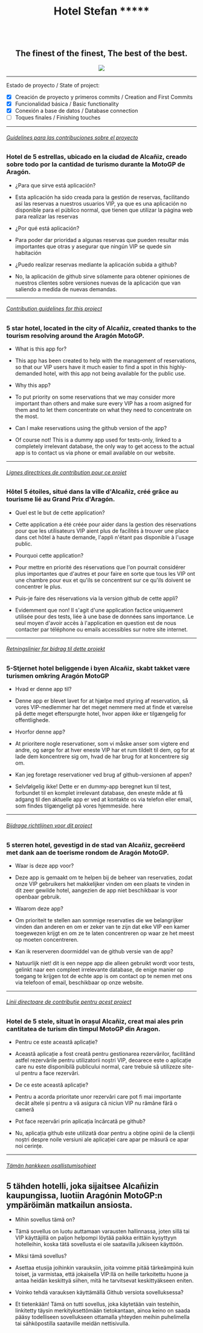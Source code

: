 <div align="center"><h1>Hotel Stefan *****</h1><br/><br/>

<h2>The finest of the finest, The best of the best.</h2>
 </div>

<p align="center"><img src="/recursos/hotelStefan.jpg"></p>

---

Estado de proyecto / State of project: 

- [x] Creación de proyecto y primeros commits / Creation and First Commits
- [x] Funcionalidad básica / Basic functionality
- [x] Conexión a base de datos / Database connection
- [ ] Toques finales / Finishing touches

---

###### [Guidelines para las contribuciones sobre el proyecto](/CONTRIBUTING.md)

### Hotel de 5 estrellas, ubicado en la ciudad de Alcañiz, creado sobre todo por la cantidad de turismo durante la MotoGP de Aragón.

- ¿Para que sirve está aplicación?

- Esta aplicación ha sido creada para la gestión de reservas, facilitando así las reservas a nuestros usuarios VIP, ya que es una aplicación no disponible para el público normal, que tienen que utilizar la página web para realizar las reservas

- ¿Por qué está aplicación?

- Para poder dar prioridad a algunas reservas que pueden resultar más importantes que otras y asegurar que ningún VIP se quede sin habitación

- ¿Puedo realizar reservas mediante la aplicación subida a github?

- No, la aplicación de github sirve sólamente para obtener opiniones de nuestros clientes sobre versiones nuevas de la aplicación que van saliendo a medida de nuevas demandas.

---

###### [Contribution guidelines for this project](/CONTRIBUTING.md)

### 5 star hotel, located in the city of Alcañiz, created thanks to the tourism resolving around the Aragón MotoGP.

- What is this app for?

- This app has been created to help with the management of reservations, so that our VIP users have it much easier to find a spot in this  highly-demanded hotel, with this app not being available for the public use.

- Why this app?

- To put priority on some reservations that we may consider more important than others and make sure every VIP has a room asigned for them and to let them concentrate on what they need to concentrate on the most.

- Can I make reservations using the github version of the app?

- Of course not! This is a dummy app used for tests-only, linked to a completely irrelevant database, the only way to get access to the actual app is to contact us via phone or email available on our website.

---

###### [Lignes directrices de contribution pour ce projet](/CONTRIBUTING.md)

### Hôtel 5 étoiles, situé dans la ville d'Alcañiz, créé grâce au tourisme lié au Grand Prix d'Aragón.

- Quel est le but de cette application?

- Cette application a été créée pour aider dans la gestion des réservations pour que les utilisateurs VIP aient plus de facilités à trouver une place dans cet hôtel à haute demande, l'appli n'étant pas disponible à l'usage public.

- Pourquoi cette application?

- Pour mettre en priorité des réservations que l'on pourrait considérer plus importantes que d'autres et pour faire en sorte que tous les VIP ont une chambre pour eux et qu'ils se concentrent sur ce qu'ils doivent se concentrer le plus.

- Puis-je faire des réservations via la version github de cette appli?

- Evidemment que non! Il s'agit d'une application factice uniquement utilisée pour des tests, liée à une base de données sans importance. Le seul moyen d'avoir accès à l'application en question est de nous contacter par téléphone ou emails accessibles sur notre site internet.

---

###### [Retningslinjer for bidrag til dette projekt](/CONTRIBUTING.md)

### 5-Stjernet hotel beliggende i byen Alcañiz, skabt takket være turismen omkring Aragón MotoGP

- Hvad er denne app til?

- Denne app er blevet lavet for at hjælpe med styring af reservation, så vores VIP-medlemmer har det meget nemmere med at finde et værelse på dette meget efterspurgte hotel, hvor appen ikke er tilgængelig for offentlighede.

- Hvorfor denne app?

- At prioritere nogle reservationer, som vi måske anser som vigtere end andre, og sørge for at hver eneste VIP har et rum tildelt til dem, og for at lade dem koncentrere sig om, hvad de har brug for at koncentrere sig om.

- Kan jeg foretage reservationer ved brug af github-versionen af appen?

- Selvfølgelig ikke! Dette er en dummy-app beregnet kun til test, forbundet til en komplet irrelevant database, den eneste måde at få adgang til den aktuelle app er ved at kontakte os via telefon eller email, som findes tilgængeligt på vores hjemmeside.
here

---

###### [Bijdrage richtlijnen voor dit project](/CONTRIBUTING.md)

### 5 sterren hotel, gevestigd in de stad van Alcañiz, gecreëerd met dank aan de toerisme rondom de Aragón MotoGP.

- Waar is deze app voor?

- Deze app is gemaakt om te helpen bij de beheer van reservaties, zodat onze VIP gebruikers het makkelijker vinden om een plaats te vinden in dit zeer gewilde hotel, aangezien de app niet beschikbaar is voor openbaar gebruik.

- Waarom deze app?

- Om prioriteit te stellen aan sommige reservaties die we belangrijker vinden dan anderen en om er zeker van te zijn dat elke VIP een kamer toegewezen krijgt en om ze te laten concentreren op waar ze het meest op moeten concentreren.

- Kan ik reserveren doormiddel van de github versie van de app?

- Natuurlijk niet! dit is een neppe app die alleen gebruikt wordt voor tests, gelinkt naar een compleet irrelevante database, de enige manier op toegang te krijgen tot de echte app is om contact op te nemen met ons via telefoon of email, beschikbaar op onze website.

---

###### [Linii directoare de contribuție pentru acest proiect](/CONTRIBUTING.md)

### Hotel de 5 stele, situat în orașul Alcañiz, creat mai ales prin cantitatea de turism din timpul MotoGP din Aragon.

- Pentru ce este această aplicație?

- Această aplicație a fost creată pentru gestionarea rezervărilor, facilitând astfel rezervările pentru utilizatorii noștri VIP, deoarece este o aplicație care nu este disponibilă publicului normal, care trebuie să utilizeze site-ul pentru a face rezervări.

- De ce este această aplicație?

- Pentru a acorda prioritate unor rezervări care pot fi mai importante decât altele și pentru a vă asigura că niciun VIP nu rămâne fără o cameră

- Pot face rezervări prin aplicația încărcată pe github?

- Nu, aplicația github este utilizată doar pentru a obține opinii de la clienții noștri despre noile versiuni ale aplicației care apar pe măsură ce apar noi cerințe.

---

###### [Tämän hankkeen osallistumisohjeet](/CONTRIBUTING.md)

## 5 tähden hotelli, joka sijaitsee Alcañizin kaupungissa, luotiin Aragónin MotoGP:n ympäröimän matkailun ansiosta.

- Mihin sovellus tämä on?

- Tämä sovellus on luotu auttamaan varausten hallinnassa, joten sillä tai VIP käyttäjillä on paljon helpompi löytää paikka erittäin kysyttyyn hotelleihin, koska tätä sovellusta ei ole saatavilla julkiseen käyttöön.

- Miksi tämä sovellus? 

- Asettaa etusija joihinkin varauksiin, joita voimme pitää tärkeämpinä kuin toiset, ja varmistaa, että jokaisella VIP:llä on heille tarkoitettu huone ja antaa heidän keskittyä siihen, mitä he tarvitsevat keskittyäkseen eniten.

- Voinko tehdä varauksen käyttämällä Github versiota sovelluksessa?

- Et tietenkään! Tämä on tutti sovellus, joka käytetään vain testeihin, linkitetty täysin merkityksettömään tietokantaan, ainoa keino on saada pääsy todelliseen sovellukseen ottamalla yhteyden meihin puhelimella tai sähköpostilla saataville meidän nettisivulla.
